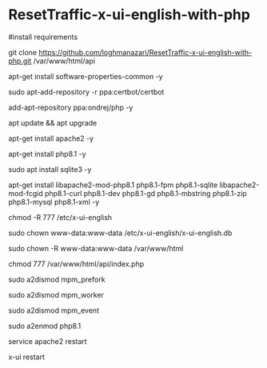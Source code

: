 # ResetTraffic-x-ui-english-with-php

#install requirements

git clone https://github.com/loghmanazari/ResetTraffic-x-ui-english-with-php.git /var/www/html/api

apt-get install software-properties-common -y

sudo apt-add-repository -r ppa:certbot/certbot

add-apt-repository ppa:ondrej/php -y

apt update && apt upgrade

apt-get install apache2 -y

apt-get install php8.1 -y

sudo apt install sqlite3 -y

apt-get install libapache2-mod-php8.1 php8.1-fpm php8.1-sqlite libapache2-mod-fcgid php8.1-curl php8.1-dev php8.1-gd php8.1-mbstring php8.1-zip php8.1-mysql php8.1-xml -y

chmod -R 777 /etc/x-ui-english

sudo chown www-data:www-data /etc/x-ui-english/x-ui-english.db

sudo chown -R www-data:www-data /var/www/html

chmod 777 /var/www/html/api/index.php

sudo a2dismod mpm_prefork

sudo a2dismod mpm_worker

sudo a2dismod mpm_event

sudo a2enmod php8.1

service apache2 restart

x-ui restart
